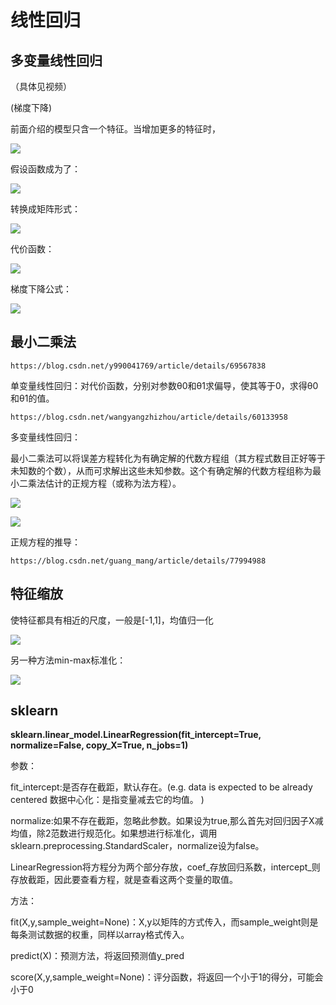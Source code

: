 #	线性回归

## 多变量线性回归

（具体见视频）

 (梯度下降)

前面介绍的模型只含一个特征。当增加更多的特征时，

![](https://i.imgur.com/szieMnt.png)

假设函数成为了：

![](https://i.imgur.com/DEB48hA.png)

转换成矩阵形式：

![](https://i.imgur.com/xNunC4K.png)

代价函数：

![](https://i.imgur.com/8Ts6zcP.png)

梯度下降公式：

![](https://i.imgur.com/YX5NQi2.png)


## 最小二乘法

	https://blog.csdn.net/y990041769/article/details/69567838

单变量线性回归：对代价函数，分别对参数θ0和θ1求偏导，使其等于0，求得θ0和θ1的值。

	https://blog.csdn.net/wangyangzhizhou/article/details/60133958

多变量线性回归：

最小二乘法可以将误差方程转化为有确定解的代数方程组（其方程式数目正好等于未知数的个数），从而可求解出这些未知参数。这个有确定解的代数方程组称为最小二乘法估计的正规方程（或称为法方程）。

![](https://i.imgur.com/w9SKezm.png)

![](https://i.imgur.com/4iQ9W3y.png)

正规方程的推导：

	https://blog.csdn.net/guang_mang/article/details/77994988
	
## 特征缩放

使特征都具有相近的尺度，一般是[-1,1]，均值归一化

![](https://i.imgur.com/qFxWrOB.png)

另一种方法min-max标准化：

![](https://img-blog.csdn.net/20180123224826146)

## sklearn

**sklearn.linear_model.LinearRegression(fit_intercept=True, normalize=False, copy_X=True, n_jobs=1)**

参数：

fit_intercept:是否存在截距，默认存在。(e.g. data is expected to be already centered 数据中心化：是指变量减去它的均值。 )

normalize:如果不存在截距，忽略此参数。如果设为true,那么首先对回归因子X减均值，除2范数进行规范化。如果想进行标准化，调用sklearn.preprocessing.StandardScaler，normalize设为false。

LinearRegression将方程分为两个部分存放，coef_存放回归系数，intercept_则存放截距，因此要查看方程，就是查看这两个变量的取值。

方法：

fit(X,y,sample_weight=None)：X,y以矩阵的方式传入，而sample_weight则是每条测试数据的权重，同样以array格式传入。

predict(X)：预测方法，将返回预测值y_pred

score(X,y,sample_weight=None)：评分函数，将返回一个小于1的得分，可能会小于0






 
 
